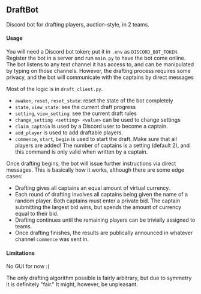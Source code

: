 ## DraftBot
Discord bot for drafting players, auction-style, in 2 teams.


#### Usage

You will need a Discord bot token; put it in `.env` as `DISCORD_BOT_TOKEN`.
Register the bot in a server and run `main.py` to have the bot come online.
The bot listens to any text channel it has access to, and can be manipulated by typing on those channels. However, the drafting process requires some privacy, and the bot will communicate with the captains by direct messages

Most of the logic is in `draft_client.py`.
- `awaken`, `reset`, `reset_state`: reset the state of the bot completely
- `state`, `view_state`: see the current draft progress
- `setting`, `view_setting`: see the current draft rules
- `change_setting <setting> <value>` can be used to change settings
- `claim_captain` is used by a Discord user to become a captain.
- `add_player` is used to add draftable players.
- `commence`, `start`, `begin` is used to start the draft. Make sure that all players are added! The number of captains is a setting (default 2), and this command is only valid when written by a captain.

Once drafting begins, the bot will issue further instructions via direct messages. This is basically how it works, although there are some edge cases:
- Drafting gives all captains an equal amount of virtual currency.
- Each round of drafting involves all captains being given the name of a random player. Both captains must enter a private bid. The captain submitting the largest bid wins, but spends the amount of currency equal to their bid.
- Drafting continues until the remaining players can be trivially assigned to teams.
- Once drafting finishes, the results are publically announced in whatever channel `commence` was sent in.

#### Limitations

No GUI for now :(

The only drafting algorithm possible is fairly arbitrary, but due to symmetry it is definitely "fair." It might, however, be unpleasant.
